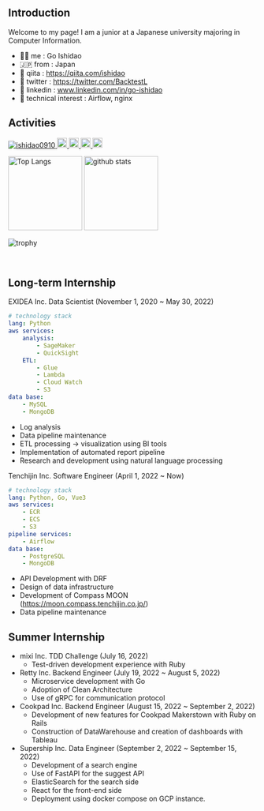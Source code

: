 ## Introduction
Welcome to my page! I am a junior at a Japanese university majoring in Computer Information.

  - 🧞‍♂️ me : Go Ishidao
  - 🇯🇵 from : Japan
  - :green_book: qiita : https://qiita.com/ishidao
  - :hatching_chick: twitter : https://twitter.com/BacktestL
  - 💙 linkedin : www.linkedin.com/in/go-ishidao
  - 🌱 technical interest : Airflow, nginx

  

## Activities
<p align="left">
  <a href="https://github.com/ishidao0910/ishidao0910/">
    <img src="https://komarev.com/ghpvc/?username=ishidao0910" alt="ishidao0910" />
  </a>
  <a href="http://twitter.com/BacktestL">
    <img height="20" src="https://img.shields.io/twitter/follow/BacktestL?label=Twitter&logo=twitter&style=flat" />
  </a>
  <a href="https://github.com/ishidao0910">
    <img height="20" src="https://img.shields.io/github/followers/ishidao0910?label=follow&logo=github&style=flat" />
  </a>
  <a href="http://qiita.com/ishidao">
    <img height="20" src="https://qiita-badge.apiapi.app/s/ishidao/posts.svg" />
  </a>
<!--   <//qiita.com/ishidao"> -->
  <a href="http://qiita.com/ishidao">
    <img height="20" src="https://qiita-badge.apiapi.app/s/ishidao/contributions.svg" />
  </a>
</p>

<p align="left"> 
  <img alt="Top Langs" height="150px" src="https://github-readme-stats.vercel.app/api/top-langs/?username=ishidao0910&show_icons=true&count_private=true&theme=vision-friendly-dark&layout=compact" />
  <img alt="github stats" height="150px" src="https://github-readme-stats.vercel.app/api?username=ishidao0910&hide=stars&count_private=true&layout=compact&show_icons=ture&theme=vision-friendly-dark" />
</p>
  
![trophy](https://github-profile-trophy.vercel.app/?username=ishidao0910&theme=darkhub&column=7&title=Commit,PullRequest,Issue,Repository
)

<br>

## Long-term Internship

EXIDEA Inc. Data Scientist (November 1, 2020 ~ May 30, 2022)

```yaml
# technology stack
lang: Python
aws services:
    analysis: 
        - SageMaker
        - QuickSight
    ETL:
        - Glue
        - Lambda
        - Cloud Watch
        - S3
data base: 
    - MySQL
    - MongoDB
```

- Log analysis
- Data pipeline maintenance
- ETL processing → visualization using BI tools
- Implementation of automated report pipeline
- Research and development using natural language processing


Tenchijin Inc. Software Engineer (April 1, 2022 ~ Now)

```yaml
# technology stack
lang: Python, Go, Vue3
aws services:
    - ECR
    - ECS
    - S3
pipeline services:
    - Airflow
data base: 
    - PostgreSQL
    - MongoDB
```

- API Development with DRF
- Design of data infrastructure
- Development of Compass MOON (https://moon.compass.tenchijin.co.jp/)
- Data pipeline maintenance
    
## Summer Internship

- mixi Inc. TDD Challenge (July 16, 2022)
  - Test-driven development experience with Ruby
- Retty Inc. Backend Engineer (July 19, 2022 ~ August 5, 2022)
  - Microservice development with Go
  - Adoption of Clean Architecture
  - Use of gRPC for communication protocol
- Cookpad Inc. Backend Engineer (August 15, 2022 ~ September 2, 2022)
  - Development of new features for Cookpad Makerstown with Ruby on Rails
  - Construction of DataWarehouse and creation of dashboards with Tableau
- Supership Inc. Data Engineer (September 2, 2022 ~ September 15, 2022)
  - Development of a search engine
  - Use of FastAPI for the suggest API
  - ElasticSearch for the search side
  - React for the front-end side
  - Deployment using docker compose on GCP instance.
      
     
